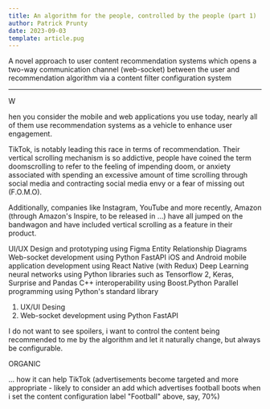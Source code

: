 ```yaml
---
title: An algorithm for the people, controlled by the people (part 1)
author: Patrick Prunty
date: 2023-09-03
template: article.pug
---
```


A novel approach to user content recommendation systems which opens a two-way communication channel (web-socket) between the user and
recommendation algorithm via a content filter configuration system

---

<div class="drop-cap">W</div><p>hen you consider the mobile and web applications you use today, nearly all of them use
recommendation systems as a vehicle to enhance user engagement.
</p>

TikTok, is notably leading this race in terms of recommendation. Their vertical scrolling mechanism is so addictive,
people have coined the term doomscrolling to refer to the feeling of impending doom, or anxiety associated with spending
an excessive amount of time scrolling through social media and contracting social media envy or a fear of missing out 
(F.O.M.O).

Additionally, companies like Instagram, YouTube and more recently, Amazon (through Amazon's Inspire, to be released
in …) have all jumped on the bandwagon and have included vertical scrolling as a feature in their product.

UI/UX Design and prototyping using Figma
Entity Relationship Diagrams
Web-socket development using Python FastAPI
iOS and Android mobile application development using React Native (with Redux)
Deep Learning neural networks using Python libraries such as Tensorflow 2, Keras, Surprise and Pandas
C++ interoperability using Boost.Python
Parallel programming using Python's standard library

1. UX/UI Desing
2. Web-socket development using Python FastAPI




I do not want to see spoilers, i want to control the content being recommended to me by the algorithm and let it naturally 
change, but always be configurable.

ORGANIC 



... how it can help TikTok (advertisements become targeted and more appropriate - likely to consider an add which advertises
football boots when i set the content configuration label "Football" above, say, 70%)
